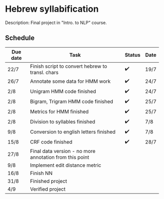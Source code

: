 # Hebrew syllabification
Description: Final project in "Intro. to NLP" course.

## Schedule
<!--- :heavy_check_mark: --->
| Due date | Task | Status | Date | 
| --- | --- | ---| ---|
| 22/7 | Finish script to convert hebrew to transl. chars | :heavy_check_mark: | 19/7 |
| 26/7 | Annotate some data for HMM work |:heavy_check_mark:| 24/7 |
| 2/8 | Unigram HMM code finished |:heavy_check_mark:| 24/7 |
| 2/8 | Bigram, Trigram HMM code finished |:heavy_check_mark:| 25/7 |
| 2/8 | Metrics for HMM finished |:heavy_check_mark:| 25/7 |
| 2/8 | Division to syllables finished |:heavy_check_mark:|7/8|
| 9/8 | Conversion to english letters finished |:heavy_check_mark:|7/8|
| 15/8 | CRF code finished |:heavy_check_mark:| 28/7 |
| 27/8 | Final data version - no more annotation from this point |||
| 9/8 | Implement edit distance metric |||
| 16/8 | Finish NN |||
| 31/8 | Finished project |||
| 4/9 | Verified project |||
